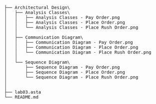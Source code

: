 <pre>
├── Architectural Design\
│   ├── Analysis Classes\
│   │   ├── Analysis Classes - Pay Order.png
│   │   ├── Analysis Classes - Place Order.png
│   │   └── Analysis Classes - Place Rush Order.png
│   │
│   ├── Communication Diagram\
│   │   ├── Communication Diagram - Pay Order.png
│   │   ├── Communication Diagram - Place Order.png
│   │   └── Communication Diagram - Place Rush Order.png
│   │
│   └── Sequence Diagram\
│       ├── Sequence Diagram - Pay Order.png
│       ├── Sequence Diagram - Place Order.png
│       └── Sequence Diagram - Place Rush Order.png
│
│
├── lab03.asta
└── README.md
</pre>